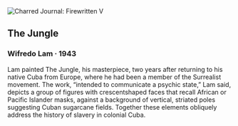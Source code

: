 <div class="artwork-of-the-day">
  <div class="container">
    <div class="img-wrapper">
      <img
        src="https://uploads7.wikiart.org/images/wifredo-lam/the-jungle-1943.jpg!Large.jpg"
        alt="Charred Journal: Firewritten V" />
    </div>
    <div class="artwork-detail">
      <div class="artwork-origin"> 
        <h2 class="artwork-name">The Jungle</h2>
        <h3 class="artist">
          Wifredo Lam
                    ·  1943
        </h3>
      </div>
      <p class="description">
        <span class="artwork-description-text ng-binding" ng-bind-html="viewModel.ArtworkOfTheDay.Description | unsafe">Lam painted The Jungle, his masterpiece, two years after returning to his native Cuba from Europe, where he had been a member of the Surrealist movement. The work, “intended to communicate a psychic state,” Lam said, depicts a group of figures with crescentshaped faces that recall African or Pacific Islander masks, against a background of vertical, striated poles suggesting Cuban sugarcane fields. Together these elements obliquely address the history of slavery in colonial Cuba.</span>
                        <div class="text-shadow-container" ng-show="showShadow" style=""></div>
      </p>
    </div>
  </div>

</div>
